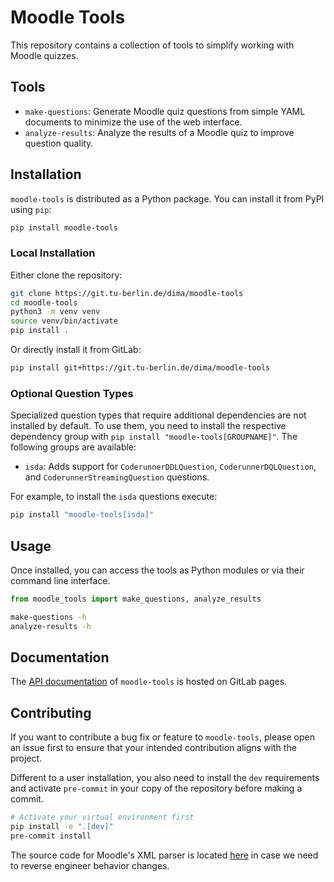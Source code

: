 # Moodle Tools

This repository contains a collection of tools to simplify working with Moodle quizzes.

## Tools

- `make-questions`: Generate Moodle quiz questions from simple YAML documents to minimize the use of the web interface.
- `analyze-results`: Analyze the results of a Moodle quiz to improve question quality.

## Installation

`moodle-tools` is distributed as a Python package.
You can install it from PyPI using `pip`:

```bash
pip install moodle-tools
```

### Local Installation

Either clone the repository:

```bash
git clone https://git.tu-berlin.de/dima/moodle-tools
cd moodle-tools
python3 -m venv venv
source venv/bin/activate
pip install .
```

Or directly install it from GitLab:

```bash
pip install git+https://git.tu-berlin.de/dima/moodle-tools
```

### Optional Question Types

Specialized question types that require additional dependencies are not installed by
default. To use them, you need to install the respective dependency group with
`pip install "moodle-tools[GROUPNAME]"`. The following groups are available:

- `isda`: Adds support for `CoderunnerDDLQuestion`, `CoderunnerDQLQuestion`, and `CoderunnerStreamingQuestion` questions.

For example, to install the `isda` questions execute:

```bash
pip install "moodle-tools[isda]"
```

## Usage

Once installed, you can access the tools as Python modules or via their command line
interface.

```python
from moodle_tools import make_questions, analyze_results
```

```bash
make-questions -h
analyze-results -h
```

## Documentation

The [API documentation](https://dima.gitlab-pages.tu-berlin.de/moodle-tools) of
`moodle-tools` is hosted on GitLab pages.

## Contributing

If you want to contribute a bug fix or feature to `moodle-tools`, please open an issue
first to ensure that your intended contribution aligns with the project.

Different to a user installation, you also need to install the `dev` requirements and
activate `pre-commit` in your copy of the repository before making a commit.

```bash
# Activate your virtual environment first
pip install -e ".[dev]"
pre-commit install
```

The source code for Moodle's XML parser is located [here](https://github.com/moodle/moodle/tree/main/question/format/xml)
in case we need to reverse engineer behavior changes.
